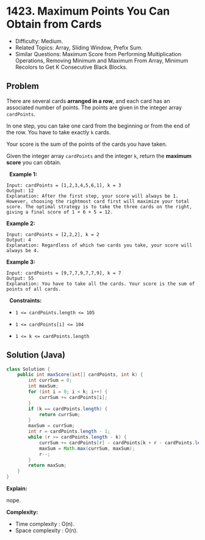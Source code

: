 # 1423. Maximum Points You Can Obtain from Cards

- Difficulty: Medium.
- Related Topics: Array, Sliding Window, Prefix Sum.
- Similar Questions: Maximum Score from Performing Multiplication Operations, Removing Minimum and Maximum From Array, Minimum Recolors to Get K Consecutive Black Blocks.

## Problem

There are several cards **arranged in a row**, and each card has an associated number of points. The points are given in the integer array ```cardPoints```.

In one step, you can take one card from the beginning or from the end of the row. You have to take exactly ```k``` cards.

Your score is the sum of the points of the cards you have taken.

Given the integer array ```cardPoints``` and the integer ```k```, return the **maximum score** you can obtain.

 
**Example 1:**

```
Input: cardPoints = [1,2,3,4,5,6,1], k = 3
Output: 12
Explanation: After the first step, your score will always be 1. However, choosing the rightmost card first will maximize your total score. The optimal strategy is to take the three cards on the right, giving a final score of 1 + 6 + 5 = 12.
```

**Example 2:**

```
Input: cardPoints = [2,2,2], k = 2
Output: 4
Explanation: Regardless of which two cards you take, your score will always be 4.
```

**Example 3:**

```
Input: cardPoints = [9,7,7,9,7,7,9], k = 7
Output: 55
Explanation: You have to take all the cards. Your score is the sum of points of all cards.
```

 
**Constraints:**


	
- ```1 <= cardPoints.length <= 105```
	
- ```1 <= cardPoints[i] <= 104```
	
- ```1 <= k <= cardPoints.length```



## Solution (Java)

```java
class Solution {
    public int maxScore(int[] cardPoints, int k) {
        int currSum = 0;
        int maxSum;
        for (int i = 0; i < k; i++) {
            currSum += cardPoints[i];
        }
        if (k == cardPoints.length) {
            return currSum;
        }
        maxSum = currSum;
        int r = cardPoints.length - 1;
        while (r >= cardPoints.length - k) {
            currSum += cardPoints[r] - cardPoints[k + r - cardPoints.length];
            maxSum = Math.max(currSum, maxSum);
            r--;
        }
        return maxSum;
    }
}
```

**Explain:**

nope.

**Complexity:**

* Time complexity : O(n).
* Space complexity : O(n).
